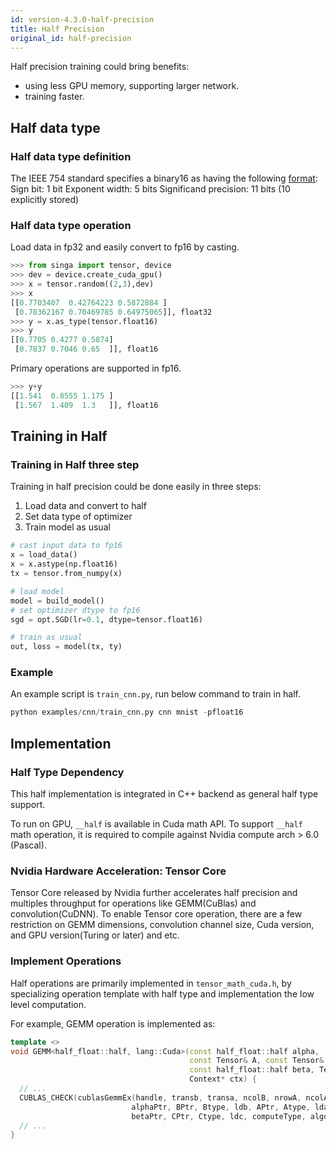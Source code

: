 ```yaml
---
id: version-4.3.0-half-precision
title: Half Precision
original_id: half-precision
---
```


<!--- Licensed to the Apache Software Foundation (ASF) under one or more contributor license agreements.  See the NOTICE file distributed with this work for additional information regarding copyright ownership.  The ASF licenses this file to you under the Apache License, Version 2.0 (the "License"); you may not use this file except in compliance with the License.  You may obtain a copy of the License at http://www.apache.org/licenses/LICENSE-2.0 Unless required by applicable law or agreed to in writing, software distributed under the License is distributed on an "AS IS" BASIS, WITHOUT WARRANTIES OR CONDITIONS OF ANY KIND, either express or implied.  See the License for the specific language governing permissions and limitations under the License.  -->

Half precision training could bring benefits:

- using less GPU memory, supporting larger network.
- training faster.

## Half data type

### Half data type definition

The IEEE 754 standard specifies a binary16 as having the following
[format](https://en.wikipedia.org/wiki/Half-precision_floating-point_format):
Sign bit: 1 bit Exponent width: 5 bits Significand precision: 11 bits (10
explicitly stored)

### Half data type operation

Load data in fp32 and easily convert to fp16 by casting.

```python
>>> from singa import tensor, device
>>> dev = device.create_cuda_gpu()
>>> x = tensor.random((2,3),dev)
>>> x
[[0.7703407  0.42764223 0.5872884 ]
 [0.78362167 0.70469785 0.64975065]], float32
>>> y = x.as_type(tensor.float16)
>>> y
[[0.7705 0.4277 0.5874]
 [0.7837 0.7046 0.65  ]], float16
```

Primary operations are supported in fp16.

```python
>>> y+y
[[1.541  0.8555 1.175 ]
 [1.567  1.409  1.3   ]], float16
```

## Training in Half

### Training in Half three step

Training in half precision could be done easily in three steps:

1. Load data and convert to half
2. Set data type of optimizer
3. Train model as usual

```python
# cast input data to fp16
x = load_data()
x = x.astype(np.float16)
tx = tensor.from_numpy(x)

# load model
model = build_model()
# set optimizer dtype to fp16
sgd = opt.SGD(lr=0.1, dtype=tensor.float16)

# train as usual
out, loss = model(tx, ty)
```

### Example

An example script is `train_cnn.py`, run below command to train in half.

```python
python examples/cnn/train_cnn.py cnn mnist -pfloat16
```

## Implementation

### Half Type Dependency

This half implementation is integrated in C++ backend as general half type
support.

To run on GPU, `__half` is available in Cuda math API. To support `__half` math
operation, it is required to compile against Nvidia compute arch > 6.0 (Pascal).

### Nvidia Hardware Acceleration: Tensor Core

Tensor Core released by Nvidia further accelerates half precision and multiples
throughput for operations like GEMM(CuBlas) and convolution(CuDNN). To enable
Tensor core operation, there are a few restriction on GEMM dimensions,
convolution channel size, Cuda version, and GPU version(Turing or later) and
etc.

### Implement Operations

Half operations are primarily implemented in `tensor_math_cuda.h`, by
specializing operation template with half type and implementation the low level
computation.

For example, GEMM operation is implemented as:

```c++
template <>
void GEMM<half_float::half, lang::Cuda>(const half_float::half alpha,
                                        const Tensor& A, const Tensor& B,
                                        const half_float::half beta, Tensor* C,
                                        Context* ctx) {
  // ...
  CUBLAS_CHECK(cublasGemmEx(handle, transb, transa, ncolB, nrowA, ncolA,
                           alphaPtr, BPtr, Btype, ldb, APtr, Atype, lda,
                           betaPtr, CPtr, Ctype, ldc, computeType, algo));
  // ...
}
```
